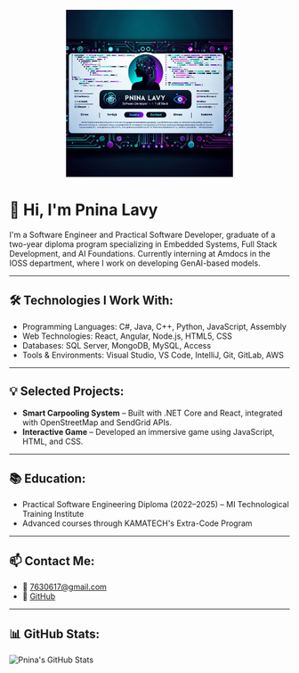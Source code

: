 <p align="center">
  <img src="bunner.png" alt="Pnina Lavy GitHub Banner" width="300"/>
</p>

# 👋 Hi, I'm Pnina Lavy

I'm a Software Engineer and Practical Software Developer, graduate of a two-year diploma program specializing in Embedded Systems, Full Stack Development, and AI Foundations. Currently interning at Amdocs in the IOSS department, where I work on developing GenAI-based models.

---

## 🛠️ Technologies I Work With:
- Programming Languages: C#, Java, C++, Python, JavaScript, Assembly
- Web Technologies: React, Angular, Node.js, HTML5, CSS
- Databases: SQL Server, MongoDB, MySQL, Access
- Tools & Environments: Visual Studio, VS Code, IntelliJ, Git, GitLab, AWS

---

## 💡 Selected Projects:
- **Smart Carpooling System** – Built with .NET Core and React, integrated with OpenStreetMap and SendGrid APIs.
- **Interactive Game** – Developed an immersive game using JavaScript, HTML, and CSS.

---

## 📚 Education:
- Practical Software Engineering Diploma (2022–2025) – MI Technological Training Institute
- Advanced courses through KAMATECH's Extra-Code Program

---

## 📫 Contact Me:
- 📧 7630617@gmail.com
- 💼 [GitHub](https://github.com/pninilavy) 

---

## 📊 GitHub Stats:
![Pnina's GitHub Stats](https://github-readme-stats.vercel.app/api?username=pninilavy&show_icons=true&theme=radical)

